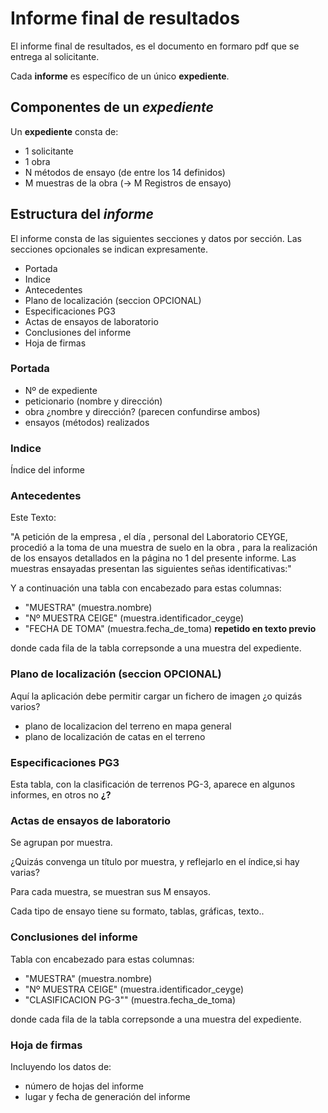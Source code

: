 # Informe final de resultados

El informe final de resultados, es el documento en formaro pdf que se entrega al solicitante.

Cada **informe** es específico de un único **expediente**.

## Componentes de un *expediente*

Un **expediente** consta de:

- 1 solicitante
- 1 obra
- N métodos de ensayo (de entre los 14 definidos)
- M muestras de la obra (-> M Registros de ensayo)

## Estructura del *informe*

El informe consta de las siguientes secciones y datos por sección.
Las secciones opcionales se indican expresamente.

- Portada
- Indice
- Antecedentes
- Plano de localización (seccion OPCIONAL)
- Especificaciones PG3
- Actas de ensayos de laboratorio
- Conclusiones del informe
- Hoja de firmas

### Portada

- Nº de expediente
- peticionario (nombre y dirección)
- obra ¿nombre y dirección? (parecen confundirse ambos)
- ensayos (métodos) realizados

### Indice

Índice del informe

### Antecedentes

Este Texto:

"A petición de la empresa <peticionario>, el día <fecha de toma de muestra>, personal del Laboratorio CEYGE, procedió a la toma de una muestra de suelo en la obra <nombre de la obra>, para la realización de los ensayos detallados en la página no 1 del presente informe.
Las muestras ensayadas presentan las siguientes señas identificativas:"

Y a continuación una tabla con encabezado para estas columnas:

- "MUESTRA" (muestra.nombre)
- "Nº MUESTRA CEIGE" (muestra.identificador_ceyge)
- "FECHA DE TOMA" (muestra.fecha_de_toma) **repetido en texto previo**

donde cada fila de la tabla correpsonde a una muestra del expediente.

### Plano de localización (seccion OPCIONAL)

Aquí la aplicación debe permitir cargar un fichero de imagen ¿o quizás varios?

- plano de localizacion del terreno en mapa general
- plano de localización de catas en el terreno

### Especificaciones PG3

Esta tabla, con la clasificación de terrenos PG-3, aparece en algunos informes, en otros no **¿?**

### Actas de ensayos de laboratorio

Se agrupan por muestra.

¿Quizás convenga un título por muestra, y reflejarlo en el índice,si hay varias?

Para cada muestra, se muestran sus M ensayos.

Cada tipo de ensayo tiene su formato, tablas, gráficas, texto..

### Conclusiones del informe

Tabla con encabezado para estas columnas:

- "MUESTRA" (muestra.nombre)
- "Nº MUESTRA CEIGE" (muestra.identificador_ceyge)
- "CLASIFICACION PG-3"" (muestra.fecha_de_toma)

donde cada fila de la tabla correpsonde a una muestra del expediente.

### Hoja de firmas

Incluyendo los datos de:

- número de hojas del informe
- lugar y fecha de generación del informe
